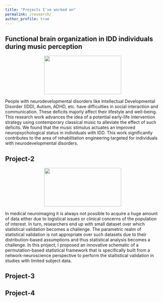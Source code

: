 ```yaml
---
title: "Projects I've worked on"
permalink: /research/
author_profile: true
---
```


## Functional brain organization in IDD individuals during music perception 
<p align="center">
  <img width="250" height="125" src="https://ekanshsareen.github.io/files/rp_1.png">
</p>
People with neurodevelopmental disorders like Intellectual Developmental Disorder (IDD), Autism, ADHD, etc. have difficulties in social interaction and communication. These deficits majorly affect their lifestyle and well-being. This research work advances the idea of a potential early-life intervention strategy using contemporary classical music to alleviate the effect of such deficits. We found that the music stimulus actuates an improved neuropsychological status in individuals with IDD. This work significantly contributes to the area of rehabilitation engineering targeted for individuals with neurodevelopmental disorders. 

## Project-2
<p align="center">
  <img width="250" height="125" src="https://ekanshsareen.github.io/files/rp_2.png">
</p>
In medical neuroimaging it is always not possible to acquire a huge amount of data either due to logistical issues or clinical concerns of the population of interest. In turn, researchers end up with small dataset over which statistical validation becomes a challenge. The parametric realm of statistical validation is not appropriate over such datasets due to their distribution-based assumptions and thus statistical analysis becomes a challenge. In this project, I proposed an innovative schematic of a permutation-based statistical framework that is specifically built from a network-neuroscience perspective to perform the staitistical validation in studies with limited subject data.

## Project-3

## Project-4

